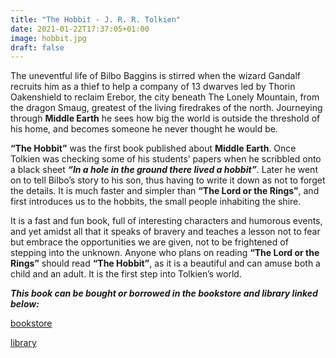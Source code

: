 ```yaml
---
title: "The Hobbit - J. R. R. Tolkien"
date: 2021-01-22T17:37:05+01:00
image: hobbit.jpg
draft: false
---
```


The uneventful life of Bilbo Baggins is stirred when the wizard Gandalf recruits him as a thief to help a company of 13 dwarves led by Thorin Oakenshield to reclaim Erebor, the city beneath The Lonely Mountain, from the dragon Smaug, greatest of the living firedrakes of the north. Journeying through **Middle Earth** he sees how big the world is outside the threshold of his home, and becomes someone he never thought he would be.

**“The Hobbit”** was the first book published about **Middle Earth**. Once Tolkien was checking some of his students’ papers when he scribbled onto a black sheet **_“In a hole in the ground there lived a hobbit”_**. Later he went on to tell Bilbo’s story to his son, thus having to write it down as not to forget the details. It is much faster and simpler than **“The Lord or the Rings”**, and first introduces us to the hobbits, the small people inhabiting the shire.

It is a fast and fun book, full of interesting characters and humorous events, and yet amidst all that it speaks of bravery and teaches a lesson not to fear but embrace the opportunities we are given, not to be frightened of stepping into the unknown. Anyone who plans on reading **“The Lord or the Rings”** should read **“The Hobbit”**, as it is a beautiful and can amuse both a child and an adult. It is the first step into Tolkien’s world.


***This book can be bought or borrowed in the bookstore and library linked below:***


[bookstore](https://books.ba/knjizara/naucna-fantastika-i-fantazija/the-hobbit-detail) 


[library](https://plus.bh.cobiss.net/opac7/bib/bgsa/20923654)